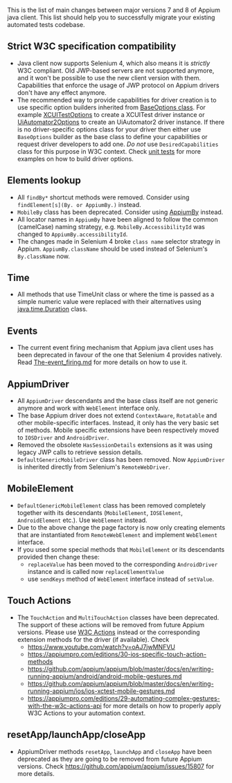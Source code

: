 This is the list of main changes between major versions 7 and 8 of Appium 
java client. This list should help you to successfully migrate your 
existing automated tests codebase. 


## Strict W3C specification compatibility

- Java client now supports Selenium 4, which also means it is 
*strictly* W3C compliant. Old JWP-based servers are not supported 
anymore, and it won't be possible to use the new client version
with them. Capabilities that enforce the usage of JWP protocol
on Appium drivers don't have any effect anymore.
- The recommended way to provide capabilities for driver creation is
to use specific option builders inherited from
[BaseOptions class](https://github.com/appium/java-client/blob/master/src/main/java/io/appium/java_client/remote/options/BaseOptions.java).
For example
[XCUITestOptions](https://github.com/appium/java-client/blob/master/src/main/java/io/appium/java_client/ios/options/XCUITestOptions.java)
to create a XCUITest driver instance or
[UiAutomator2Options](https://github.com/appium/java-client/blob/master/src/main/java/io/appium/java_client/android/options/UiAutomator2Options.java)
to create an UiAutomator2 driver instance.
If there is no driver-specific options class for your driver then either use 
`BaseOptions` builder as the base class to define your capabilities or request 
driver developers to add one. _Do not_ use `DesiredCapabilities` class for this purpose in W3C context.
Check [unit tests](https://github.com/appium/java-client/blob/master/src/test/java/io/appium/java_client/drivers/options/OptionsBuildingTest.java)
for more examples on how to build driver options.

## Elements lookup

- All `findBy*` shortcut methods were removed. Consider using
`findElement[s](By. or AppiumBy.)` instead.
- `MobileBy` class has been deprecated. Consider using
[AppiumBy](https://github.com/appium/java-client/blob/master/src/main/java/io/appium/java_client/AppiumBy.java)
instead. 
- All locator names in `AppiumBy` have been aligned to follow the common
(camelCase) naming strategy, e.g. `MobileBy.AccessibilityId` was changed
to `AppiumBy.accessibilityId`.
- The changes made in Selenium 4 broke `class name` selector strategy in Appium.
`AppiumBy.className` should be used instead of Selenium's `By.className` now.

## Time

- All methods that use TimeUnit class or where the time is passed as
a simple numeric value were replaced with their alternatives using
[java.time.Duration](https://docs.oracle.com/javase/8/docs/api/java/time/Duration.html) 
class.

## Events

- The current event firing mechanism that Appium java client uses 
has been deprecated in favour of the one that Selenium 4 provides
natively. Read [The-event_firing.md](The-event_firing.md) for more 
details on how to use it.

## AppiumDriver

- All `AppiumDriver` descendants and the base class itself are not generic
anymore and work with `WebElement` interface only.
- The base Appium driver does not extend `ContextAware`, `Rotatable` and other
mobile-specific interfaces. Instead, it only has the very basic set of methods.
Mobile specific extensions have been respectively moved to `IOSDriver` and
`AndroidDriver`.
- Removed the obsolete `HasSessionDetails` extensions as it was using legacy
JWP calls to retrieve session details.
- `DefaultGenericMobileDriver` class has been removed. Now `AppiumDriver` is
inherited directly from Selenium's `RemoteWebDriver`.

## MobileElement

- `DefaultGenericMobileElement` class has been removed completely together 
with its descendants (`MobileElement`, `IOSElement`, `AndroidElement` etc.). 
Use `WebElement` instead.
- Due to the above change the page factory is now only creating elements
that are instantiated from `RemoteWebElement` and implement `WebElement` interface.
- If you used some special methods that `MobileElement` or its descendants provided
then change these: 
  - `replaceValue` has been moved to the corresponding `AndroidDriver`
  instance and is called now `replaceElementValue`
  - use `sendKeys` method of `WebElement` interface instead of `setValue`.

## Touch Actions

- The `TouchAction` and `MultiTouchAction` classes have been deprecated.
The support of these actions will be removed from future Appium versions. 
Please use [W3C Actions](https://w3c.github.io/webdriver/#actions) instead 
or the corresponding extension methods for the driver (if available).
Check
  - https://www.youtube.com/watch?v=oAJ7jwMNFVU
  - https://appiumpro.com/editions/30-ios-specific-touch-action-methods
  - https://github.com/appium/appium/blob/master/docs/en/writing-running-appium/android/android-mobile-gestures.md
  - https://github.com/appium/appium/blob/master/docs/en/writing-running-appium/ios/ios-xctest-mobile-gestures.md
  - https://appiumpro.com/editions/29-automating-complex-gestures-with-the-w3c-actions-api
for more details on how to properly apply W3C Actions to your automation context.

## resetApp/launchApp/closeApp

- AppiumDriver methods `resetApp`, `launchApp` and `closeApp` have been deprecated as
they are going to be removed from future Appium versions. Check 
https://github.com/appium/appium/issues/15807 for more details.
